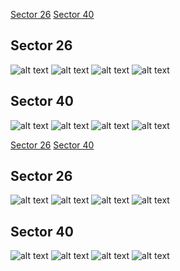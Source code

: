 [Sector 26](#sector26)
[Sector 40](#sector40)

<a name = "sector26"></a>
## Sector 26
![alt text](/tt/WASP-003_Sector_26/WASP-003_Sector_26_a_TimeSeries.png)
![alt text](/tt/WASP-003_Sector_26/WASP-003_Sector_26_b_FoldedLightCurve.png)
![alt text](/tt/WASP-003_Sector_26/WASP-003_Sector_26_b_IndividualTransitsWithFit.png)
![alt text](/tt/WASP-003_Sector_26/WASP-003_Sector_26_c_TimingResiduals.png)

<a name = "sector40"></a>
## Sector 40
![alt text](/tt/WASP-003_Sector_40/WASP-003_Sector_40_a_TimeSeries.png)
![alt text](/tt/WASP-003_Sector_40/WASP-003_Sector_40_b_FoldedLightCurve.png)
![alt text](/tt/WASP-003_Sector_40/WASP-003_Sector_40_b_IndividualTransitsWithFit.png)
![alt text](/tt/WASP-003_Sector_40/WASP-003_Sector_40_c_TimingResiduals.png)

[Sector 26](#sector26)
[Sector 40](#sector40)

<a name = "sector26"></a>
## Sector 26
![alt text](/tt/WASP-003_Sector_26/WASP-003_Sector_26_a_TimeSeries.png)
![alt text](/tt/WASP-003_Sector_26/WASP-003_Sector_26_b_FoldedLightCurve.png)
![alt text](/tt/WASP-003_Sector_26/WASP-003_Sector_26_b_IndividualTransitsWithFit.png)
![alt text](/tt/WASP-003_Sector_26/WASP-003_Sector_26_c_TimingResiduals.png)

<a name = "sector40"></a>
## Sector 40
![alt text](/tt/WASP-003_Sector_40/WASP-003_Sector_40_a_TimeSeries.png)
![alt text](/tt/WASP-003_Sector_40/WASP-003_Sector_40_b_FoldedLightCurve.png)
![alt text](/tt/WASP-003_Sector_40/WASP-003_Sector_40_b_IndividualTransitsWithFit.png)
![alt text](/tt/WASP-003_Sector_40/WASP-003_Sector_40_c_TimingResiduals.png)

